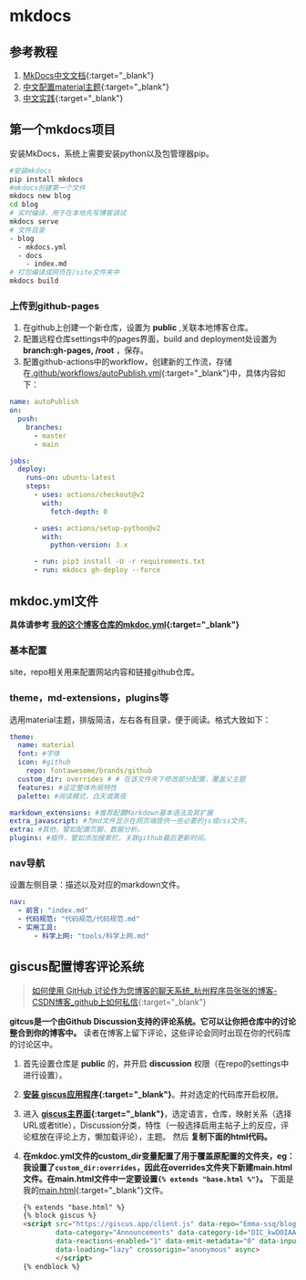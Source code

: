 # mkdocs

## 参考教程

1. [MkDocs中文文档](https://mkdocs.zimoapps.com/){:target="_blank"}
2. [中文配置material主题](https://yiruru.com/6%E4%BB%A3%E7%A0%81%E5%A6%82%E8%AF%97/%E4%BA%91%E5%BB%BA%E7%AB%99/Material%E4%B8%BB%E9%A2%98%E8%AE%BE%E7%BD%AE/){:target="_blank"}
3. [中文实践](https://cyent.github.io/markdown-with-mkdocs-material/){:target="_blank"}

## 第一个mkdocs项目

安装MkDocs，系统上需要安装python以及包管理器pip。

```bash
#安装mkdocs
pip install mkdocs
#mkdocs创建第一个文件
mkdocs new blog
cd blog
# 实时编译，用于在本地先写博客调试
mkdocs serve
# 文件目录
- blog
  - mkdocs.yml
  - docs
    - index.md
# 打包编译成网页在/site文件夹中
mkdocs build
```

### 上传到github-pages

1. 在github上创建一个新仓库，设置为 **public** ,关联本地博客仓库。
2. 配置远程仓库settings中的pages界面，build and deployment处设置为 **branch:gh-pages, /root** ，保存。
3. 配置github-actions中的workflow，创建新的工作流，存储在[.github/workflows/autoPublish.yml](https://github.com/Emma-ssq/blog/blob/master/.github/workflows/autoPublish.yml){:target="_blank"}中，具体内容如下：

  ```yaml
  name: autoPublish
  on:
    push:
      branches:
        - master
        - main

  jobs:
    deploy:
      runs-on: ubuntu-latest
      steps:
        - uses: actions/checkout@v2
          with:
            fetch-depth: 0

        - uses: actions/setup-python@v2
          with:
            python-version: 3.x

        - run: pip3 install -U -r requirements.txt
        - run: mkdocs gh-deploy --force
  ```

## mkdoc.yml文件

**具体请参考 [我的这个博客仓库的mkdoc.yml](https://github.com/Emma-ssq/blog/blob/master/mkdocs.yml){:target="_blank"}**

### 基本配置

site，repo相关用来配置网站内容和链接github仓库。

### theme，md-extensions，plugins等

选用material主题，排版简洁，左右各有目录，便于阅读。格式大致如下：

```yaml
theme:
  name: material
  font: #字体
  icon: #github
    repo: fontawesome/brands/github
  custom_dir: overrides # # 在该文件夹下修改部分配置，覆盖父主题
  features: #设定整体布局特性
  palette: #阅读模式，白天或黑夜

markdown_extensions: #推荐配置Markdown基本语法及其扩展
extra_javascript: #为md文件显示在网页端提供一些必要的js或css文件。
extra: #其他，譬如配置页脚，数据分析。
plugins: #插件，譬如添加搜索栏，关联github最后更新时间。
```

### nav导航

设置左侧目录：描述以及对应的markdown文件。

```yaml
nav:
  - 前言: "index.md"
  - 代码规范: "代码规范/代码规范.md"
  - 实用工具:
      - 科学上网: "tools/科学上网.md"
```

## giscus配置博客评论系统

> [如何使用 GitHub 讨论作为您博客的聊天系统_杭州程序员张张的博客-CSDN博客_github上如何私信](https://blog.csdn.net/duninet/article/details/125280107){:target="_blank"}

**gitcus是一个由Github Discussion支持的评论系统。它可以让你把仓库中的讨论整合到你的博客中。** 读者在博客上留下评论，这些评论会同时出现在你的代码库的讨论区中。

1. 首先设置仓库是 **public** 的，并开启 **discussion** 权限（在repo的settings中进行设置）。

2. **[安装 giscus应用程序](https://github.com/settings/installations/29422562){:target="_blank"}**。并对选定的代码库开启权限。

3. 进入 **[giscus主界面](https://giscus.app/zh-CN){:target="_blank"}**，选定语言，仓库，映射关系（选择URL或者title），Discussion分类，特性（一般选择启用主帖子上的反应，评论框放在评论上方，懒加载评论），主题。 然后 **复制下面的html代码。**

4. **在mkdoc.yml文件的custom_dir变量配置了用于覆盖原配置的文件夹，eg：我设置了`custom_dir:overrides`，因此在overrides文件夹下新建main.html文件。在main.html文件中一定要设置`{% extends "base.html %"}`。** 下面是我的[main.html](https://github.com/Emma-ssq/blog/blob/master/overrides/main.html){:target="_blank"}文件。

   ```html
   {% extends "base.html" %} 
   {% block giscus %}
   <script src="https://giscus.app/client.js" data-repo="Emma-ssq/blog" data-repo-id="R_kgDOIAA20A"
           data-category="Announcements" data-category-id="DIC_kwDOIAA20M4CRiD-" data-mapping="title" data-strict="0"
           data-reactions-enabled="1" data-emit-metadata="0" data-input-position="top" data-theme="light" data-lang="zh-CN"
           data-loading="lazy" crossorigin="anonymous" async>
           </script>
   {% endblock %}
   ```
